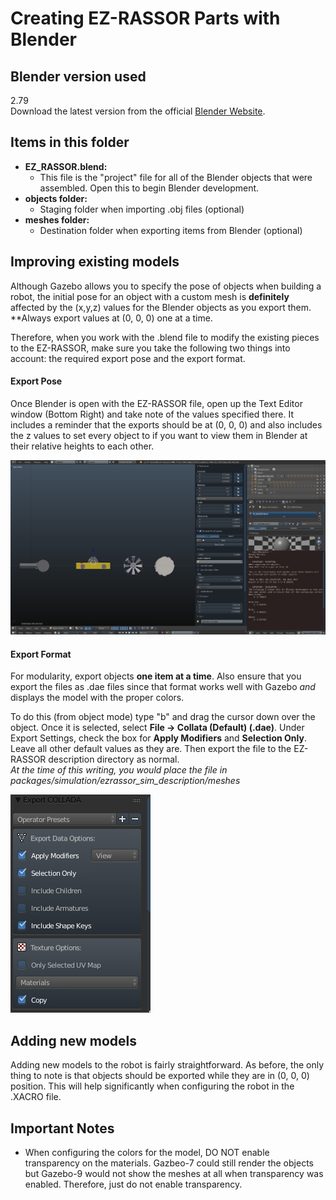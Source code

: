 # Creating EZ-RASSOR Parts with Blender

## Blender version used
2.79   
Download the latest version from the official [Blender Website](https://www.blender.org/download/).

## Items in this folder
- **EZ_RASSOR.blend:**
  - This file is the "project" file for all of the Blender objects that were assembled. Open this to begin Blender development.
- **objects folder:**
  - Staging folder when importing .obj files (optional)
- **meshes folder:** 
  - Destination folder when exporting items from Blender (optional)

## Improving existing models
Although Gazebo allows you to specify the pose of objects when building a robot, the initial pose for an object with a custom mesh is __definitely__ affected by the (x,y,z) values for the Blender objects as you export them. **Always export values at (0, 0, 0) one at a time.

Therefore, when you work with the .blend file to modify the existing pieces to the EZ-RASSOR, make sure you take the following two things into account: the required export pose and the export format.

#### Export Pose
Once Blender is open with the EZ-RASSOR file, open up the Text Editor window (Bottom Right) and take note of the values specified there. It includes a reminder that the exports should be at (0, 0, 0) and also includes the z values to set every object to if you want to view them in Blender at their relative heights to each other.   
   
![Text Editor](../docs/screenshots/blender_text_editor.png)

#### Export Format
For modularity, export objects **one item at a time**. Also ensure that you export the files as .dae files since that format works well with Gazebo *and* displays the model with the proper colors. 

To do this (from object mode) type "b" and drag the cursor down over the object. Once it is selected, select **File -> Collata (Default) (.dae)**. Under Export Settings, check the box for **Apply Modifiers** and **Selection Only**. Leave all other default values as they are. Then export the file to the EZ-RASSOR description directory as normal.  
*At the time of this writing, you would place the file in packages/simulation/ezrassor_sim_description/meshes*  

![Export Settings](../docs/screenshots/blender_export_settings.png)  

## Adding new models
Adding new models to the robot is fairly straightforward. As before, the only thing to note is that objects should be exported while they are in (0, 0, 0) position. This will help significantly when configuring the robot in the .XACRO file. 

## Important Notes
- When configuring the colors for the model, DO NOT enable transparency on the materials. Gazbeo-7 could still render the objects but Gazebo-9 would not show the meshes at all when transparency was enabled. Therefore, just do not enable transparency.
